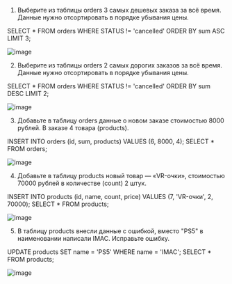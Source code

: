 1. Выберите из таблицы orders 3 самых дешевых заказа за всё время.
Данные нужно отсортировать в порядке убывания цены.

SELECT * FROM orders WHERE STATUS != 'cancelled' ORDER BY sum ASC LIMIT 3;

![image](https://github.com/user-attachments/assets/13430d6a-cc92-4ff5-920f-80e1c90f07aa)

2. Выберите из таблицы orders 2 самых дорогих заказов за всё время.
Данные нужно отсортировать в порядке убывания цены.
   
SELECT * FROM orders WHERE STATUS != 'cancelled' ORDER BY sum DESC LIMIT 2;

![image](https://github.com/user-attachments/assets/36c6e429-7f5d-459a-8b9f-c6a2dc96ee46)

3. Добавьте в таблицу orders данные о новом заказе стоимостью 8000 рублей. В заказе 4 товара (products).

INSERT INTO orders (id, sum, products) VALUES (6, 8000, 4); 
SELECT * FROM orders;

![image](https://github.com/user-attachments/assets/3c7b93e7-68cb-4447-9fff-42a7c301238d)

4. Добавьте в таблицу products новый товар — «VR-очки», стоимостью 70000 рублей в количестве (count) 2 штук.
   
INSERT INTO products (id, name, count, price) VALUES (7, 'VR-очки', 2, 70000); 
SELECT * FROM products;

![image](https://github.com/user-attachments/assets/c8931ad8-7652-462c-8ad6-4b28f11f85d9)

5. В таблицу products внесли данные с ошибкой, вместо "PS5" в наименовании написали IMAC. Исправьте ошибку.
   
UPDATE products SET name = 'PS5' WHERE name = 'IMAC'; SELECT * FROM products;

![image](https://github.com/user-attachments/assets/9f3d1a1c-c12b-4019-915a-89b322f3d1e6)

